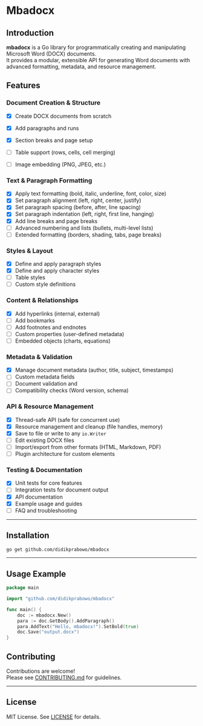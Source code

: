 # Mbadocx

## Introduction	

**mbadocx** is a Go library for programmatically creating and manipulating Microsoft Word (DOCX) documents.  
It provides a modular, extensible API for generating Word documents with advanced formatting, metadata, and resource management.

## Features

### Document Creation & Structure
- [x] Create DOCX documents from scratch
- [x] Add paragraphs and runs
- [x] Section breaks and page setup
- [ ] Table support (rows, cells, cell merging)
- [ ] Image embedding (PNG, JPEG, etc.)


### Text & Paragraph Formatting
- [x] Apply text formatting (bold, italic, underline, font, color, size)
- [x] Set paragraph alignment (left, right, center, justify)
- [x] Set paragraph spacing (before, after, line spacing)
- [x] Set paragraph indentation (left, right, first line, hanging)
- [x] Add line breaks and page breaks
- [ ] Advanced numbering and lists (bullets, multi-level lists)
- [ ] Extended formatting (borders, shading, tabs, page breaks)

### Styles & Layout
- [x] Define and apply paragraph styles
- [x] Define and apply character styles
- [ ] Table styles
- [ ] Custom style definitions

### Content & Relationships
- [x] Add hyperlinks (internal, external)
- [ ] Add bookmarks
- [ ] Add footnotes and endnotes
- [ ] Custom properties (user-defined metadata)
- [ ] Embedded objects (charts, equations)

### Metadata & Validation
- [x] Manage document metadata (author, title, subject, timestamps)
- [ ] Custom metadata fields
- [ ] Document validation and 
- [ ] Compatibility checks (Word version, schema)

### API & Resource Management
- [x] Thread-safe API (safe for concurrent use)
- [x] Resource management and cleanup (file handles, memory)
- [x] Save to file or write to any `io.Writer`
- [ ] Edit existing DOCX files
- [ ] Import/export from other formats (HTML, Markdown, PDF)
- [ ] Plugin architecture for custom elements

### Testing & Documentation
- [x] Unit tests for core features
- [ ] Integration tests for document output
- [x] API documentation
- [x] Example usage and guides
- [ ] FAQ and troubleshooting

---

## Installation

```sh
go get github.com/didikprabowo/mbadocx
```

---

## Usage Example

```go
package main

import "github.com/didikprabowo/mbadocx"

func main() {
    doc := mbadocx.New()
    para := doc.GetBody().AddParagraph()
    para.AddText("Hello, mbadocx!").SetBold(true)
    doc.Save("output.docx")
}
```

## Contributing

Contributions are welcome!  
Please see [CONTRIBUTING.md](./CONTRIBUTING.md) for guidelines.

---

## License

MIT License. See [LICENSE](./LICENSE) for details.